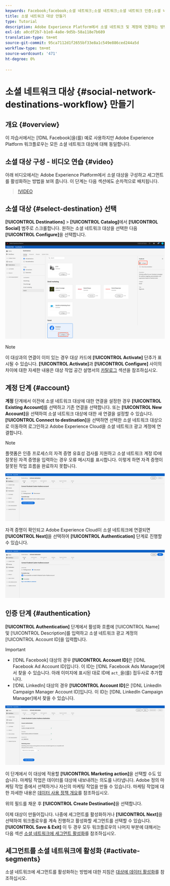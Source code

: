```yaml
---
keywords: Facebook;facebook;소셜 네트워크;소셜 네트워크;소셜 네트워크 인증;소셜 네트워크 인증;소셜 네트워크 인증
title: 소셜 네트워크 대상 만들기
type: Tutorial
description: Adobe Experience Platform에서 소셜 네트워크 및 계정에 연결하는 방법을 알아봅니다.
exl-id: a0cdf2b7-b1e8-4a8e-9d5b-58a118e7b689
translation-type: tm+mt
source-git-commit: 95ca7112d1f2655bf33e8a1c549e886ced244a5d
workflow-type: tm+mt
source-wordcount: '471'
ht-degree: 0%

---
```


# 소셜 네트워크 대상 {#social-network-destinations-workflow} 만들기

## 개요 {#overview}

이 자습서에서는 [!DNL Facebook]을(를) 예로 사용하지만 Adobe Experience Platform 워크플로우는 모든 소셜 네트워크 대상에 대해 동일합니다.

## 소셜 대상 구성 - 비디오 연습 {#video}

아래 비디오에서는 Adobe Experience Platform에서 소셜 대상을 구성하고 세그먼트를 활성화하는 방법을 보여 줍니다. 이 단계는 다음 섹션에도 순차적으로 배치됩니다.

>[!VIDEO](https://video.tv.adobe.com/v/332599/?quality=12&learn=on&captions=eng)

## 소셜 대상 {#select-destination} 선택

**[!UICONTROL Destinations]** > **[!UICONTROL Catalog]**&#x200B;에서 **[!UICONTROL Social]** 범주로 스크롤합니다. 원하는 소셜 네트워크 대상을 선택한 다음 **[!UICONTROL Configure]**&#x200B;을 선택합니다.

![소셜 네트워크 대상에 연결](../../assets/catalog/social/workflow/catalog.png)

>[!NOTE]
>
>이 대상과의 연결이 이미 있는 경우 대상 카드에 **[!UICONTROL Activate]** 단추가 표시될 수 있습니다. **[!UICONTROL Activate]**&#x200B;과 **[!UICONTROL Configure]** 사이의 차이에 대한 자세한 내용은 대상 작업 공간 설명서의 [카탈로그](../../ui/destinations-workspace.md#catalog) 섹션을 참조하십시오.

## 계정 단계 {#account}

**계정** 단계에서 이전에 소셜 네트워크 대상에 대한 연결을 설정한 경우 **[!UICONTROL Existing Account]**&#x200B;를 선택하고 기존 연결을 선택합니다. 또는 **[!UICONTROL New Account]**&#x200B;을 선택하여 소셜 네트워크 대상에 대한 새 연결을 설정할 수 있습니다. **[!UICONTROL Connect to destination]**&#x200B;을 선택하면 선택한 소셜 네트워크 대상으로 이동하여 로그인하고 Adobe Experience Cloud을 소셜 네트워크 광고 계정에 연결합니다.

>[!NOTE]
>
>플랫폼은 인증 프로세스의 자격 증명 유효성 검사를 지원하고 소셜 네트워크 계정 ID에 잘못된 자격 증명을 입력하는 경우 오류 메시지를 표시합니다. 이렇게 하면 자격 증명이 잘못된 작업 흐름을 완료하지 못합니다.

![소셜 네트워크 대상에 연결 - 인증 단계](../../assets/catalog/social/workflow/pre-connect.png)

자격 증명이 확인되고 Adobe Experience Cloud이 소셜 네트워크에 연결되면 **[!UICONTROL Next]**&#x200B;을 선택하여 **[!UICONTROL Authentication]** 단계로 진행할 수 있습니다.

![자격 증명 확인](../../assets/catalog/social/workflow/post-connect.png)

## 인증 단계 {#authentication}

**[!UICONTROL Authentication]** 단계에서 활성화 흐름에 [!UICONTROL Name] 및 [!UICONTROL Description]를 입력하고 소셜 네트워크 광고 계정의 [!UICONTROL Account ID]을 입력합니다.

>[!IMPORTANT]
>
> * [!DNL Facebook] 대상의 경우 **[!UICONTROL Account ID]**&#x200B;은 [!DNL Facebook Ad Account ID]입니다. 이 ID는 [!DNL Facebook Ads Manager]에서 찾을 수 있습니다. 아래 이미지에 표시된 대로 ID에 `act_`을(를) 접두사로 추가합니다.
> * [!DNL LinkedIn] 대상의 경우 **[!UICONTROL Account ID]**&#x200B;은 [!DNL LinkedIn Campaign Manager Account ID]입니다. 이 ID는 [!DNL LinkedIn Campaign Manager]에서 찾을 수 있습니다.


![소셜 네트워크 대상에 연결 - 인증 단계](../../assets/catalog/social/workflow/authentication.png)

이 단계에서 이 대상에 적용할 **[!UICONTROL Marketing action]**&#x200B;을 선택할 수도 있습니다. 마케팅 작업은 데이터를 대상에 내보내려는 의도를 나타냅니다. Adobe 정의 마케팅 작업 중에서 선택하거나 자신의 마케팅 작업을 만들 수 있습니다. 마케팅 작업에 대한 자세한 내용은 [데이터 사용 정책 개요](../../../data-governance/policies/overview.md)를 참조하십시오.

위의 필드를 채운 후 **[!UICONTROL Create Destination]**&#x200B;을 선택합니다.

이제 대상이 만들어집니다. 나중에 세그먼트를 활성화하거나 **[!UICONTROL Next]**&#x200B;을 선택하여 워크플로우를 계속 진행하고 활성화할 세그먼트를 선택할 수 있습니다. **[!UICONTROL Save & Exit]** 이 두 경우 모두 워크플로우의 나머지 부분에 대해서는 다음 섹션 [소셜 네트워크에 세그먼트 활성화](#activate-segments)를 참조하십시오.

## 세그먼트를 소셜 네트워크에 활성화 {#activate-segments}

소셜 네트워크에 세그먼트를 활성화하는 방법에 대한 지침은 [대상에 데이터 활성화](../../ui/activate-destinations.md)를 참조하십시오.
